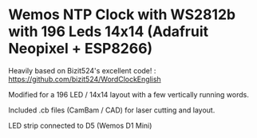 # Wemos NTP Clock with WS2812b with 196 Leds 14x14 (Adafruit Neopixel + ESP8266)

Heavily based on Bizit524's excellent code! : https://github.com/bizit524/WordClockEnglish

Modified for a 196 LED / 14x14 layout with a few vertically running words.

Included .cb files (CamBam / CAD) for laser cutting and layout.

LED strip connected to D5 (Wemos D1 Mini)

